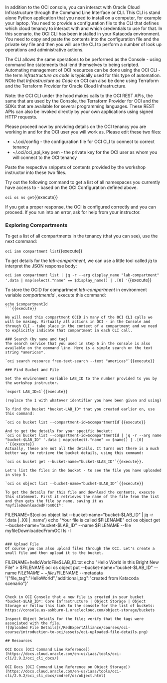 In addition to the OCI console, you can interact with Oracle Cloud Infrastructure through the Command Line Interface or CLI. This CLI is stand alone Python application that you need to install on a computer, for example your laptop. You need to provide a configuration file to the CLI that defines which cloud tenancy to interact with and which credentials to use for that. In this scenario, the OCI CLI has been installed in your Katacoda environment. You need to copy and paste the contents into the configuration file and the private key  file and then you will use the CLI to perform a number of look up operations and administrative actions.  

The CLI allows the same operations to be performed as the Console - using command line statements that lend themselves to being scripted. Automating management of OCI resources can be done using the OCI CLI - the term *infrastructure as code* is typically used for this type of automation. NOte that *Infrastructure as Code* on OCI can also be done using Terraform and the Terraform Provider for Oracle Cloud Infrastructure.

Note: the OCI CLI under the hood makes calls to the OCI REST APIs, the same that are used by the Console, the Terraform Provider for OCI and the SDKs that are available for several programming languages. These REST APIs can also be invoked directly by your own applications using signed HTTP requests.  

Please proceed now by providing details on the OCI tenancy you are working in and for the OCI user you will work as. Please edit these two files:

* ~/.oci/config - the configuration file for OCI CLI to connect to correct tenancy
* ~/.oci/oci_api_key.pem - the private key for the OCI user as whom you will connect to the OCI tenancy

Paste the respective snippets of contents provided by the workshop instructor into these two files.

Try out the following command to get a list of all namespaces you currently have access to - based on the OCI Configuration defined above.

`oci os ns get`{{execute}} 

If you get a proper response, the OCI is configured correctly and you can proceed. If you run into an error, ask for help from your instructor.

### Exploring Compartments

To get a list of all compartments in the tenancy (that you can see), use the next command:

`oci iam compartment list`{{execute}}

To get details for the *lab-compartment*, we can use a little tool called *jq* to interpret the JSON response body:

`oci iam compartment list | jq -r --arg display_name "lab-compartment" '.data | map(select(."name" == $display_name)) | .[0] '`{{execute}}

To store the OCID for compartment *lab-compartment* in environment variable *compartmentId* , execute this command:

```export compartmentId=$(oci iam compartment list | jq -r --arg display_name "lab-compartment" '.data | map(select(."name" == $display_name)) | .[0] | .id')
echo $compartmentId
```{{execute}}

We will need this compartment OCID in many of the OCI CLI calls we will be making. Virtually all actions in OCI - in the Console and through CLI - take place in the context of a compartment and we need to explicitly indicate that compartment in each CLI call.

### Search (by name and tag)
The search service that you used in step 6 in the console is also available on the command line. Here is a simple search on the text string *americas*. 

`oci search resource free-text-search --text "americas"`{{execute}}

### Find Bucket and File

Set the environment variable LAB_ID to the number provided to you by the workshop instructor.

`export LAB_ID=1`{{execute}}

(replace the 1 with whatever identifier you have been given and using)

To find the bucket *bucket-LAB_ID* that you created earlier on, use this command:

`oci os bucket list --compartment-id=$compartmentId`{{execute}}

And to get the details for your specific bucket:
`oci os bucket list --compartment-id=$compartmentId | jq -r --arg name "bucket-$LAB_ID" '.data | map(select(."name" == $name)) | .[0] '`{{execute}}
Actually, these are not all the details. It turns out there is a much better way to retrieve the bucket details, using this command:

`oci os bucket get --bucket-name="bucket-$LAB_ID"`{{execute}}.

Let's list the files in the bucket - to see the file you have uploaded in step 5.

`oci os object list --bucket-name="bucket-$LAB_ID"`{{execute}}

To get the details for this file and download the contents, execute this statement. First it retrieves the name of the file from the list and then gets the file by name, saving it as *myfileDownloadedFromOCI*:
```
FILENAME=$(oci os object list --bucket-name="bucket-$LAB_ID" | jq -r  '.data | .[0] | .name')
echo "Your file is called $FILENAME"
oci os object get --bucket-name="bucket-$LAB_ID" --name $FILENAME --file myfileDownloadedFromOCI
ls -l
```{{execute}}

### Upload File
Of course you can also upload files through the OCI. Let's create a small file and then upload it to the bucket.
```
FILENAME=helloWorldFile$LAB_ID.txt
echo "Hello World in this Bright New File" > $FILENAME
oci os object put --bucket-name="bucket-$LAB_ID" --name $FILENAME --file ./$FILENAME --metadata '{"file_tag":"HelloWorld","additional_tag":"created from Katacoda scenario"}'
```{{execute}}

Check in OCI Console that a new file is created in your bucket *bucket-$LAB_ID*: Core Infrastructure | Object Storage | Object Storage or follow this link to the console for the list of buckets: https://console.us-ashburn-1.oraclecloud.com/object-storage/buckets

Inspect Object Details for the file; verify that the tags were associated with the file.
![Uploaded File Details](/RedExpertAlliance/courses/oci-course/introduction-to-oci/assets/oci-uploaded-file-details.png)

## Resources

OCI Docs [OCI Command Line Reference])(https://docs.cloud.oracle.com/en-us/iaas/tools/oci-cli/2.9.2/oci_cli_docs/)

OCI Docs [OCI Command Line Reference on Object Storage])(https://docs.cloud.oracle.com/en-us/iaas/tools/oci-cli/2.9.2/oci_cli_docs/cmdref/os/object.html)